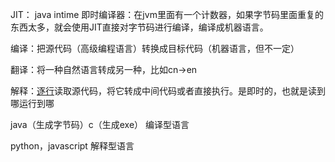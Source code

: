 JIT： java intime 即时编译器：在jvm里面有一个计数器，如果字节码里面重复的东西太多，就会使用JIT直接对字节码进行编译，编译成机器语言。



编译：把源代码（高级编程语言）转换成目标代码（机器语言，但不一定）

翻译：将一种自然语言转成另一种，比如cn->en

解释：<u>逐行</u>读取源代码，将它转成中间代码或者直接执行。是即时的，也就是读到哪运行到哪



java（生成字节码）c（生成exe） 编译型语言

python，javascript  解释型语言
